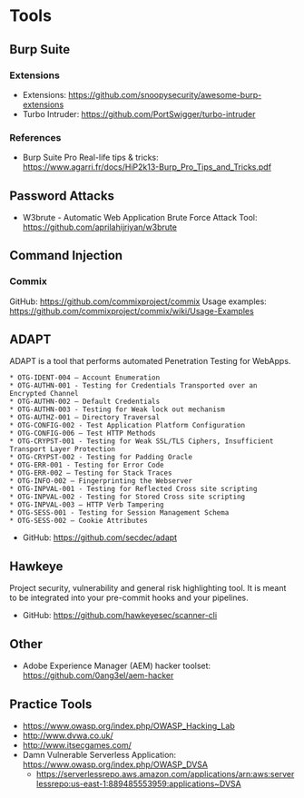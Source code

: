 # Tools

## Burp Suite

### Extensions
- Extensions: https://github.com/snoopysecurity/awesome-burp-extensions
- Turbo Intruder: https://github.com/PortSwigger/turbo-intruder

### References
- Burp Suite Pro Real-life tips & tricks: https://www.agarri.fr/docs/HiP2k13-Burp_Pro_Tips_and_Tricks.pdf

## Password Attacks
- W3brute - Automatic Web Application Brute Force Attack Tool: https://github.com/aprilahijriyan/w3brute

## Command Injection

### Commix

GitHub: https://github.com/commixproject/commix
Usage examples: https://github.com/commixproject/commix/wiki/Usage-Examples


## ADAPT
ADAPT is a tool that performs automated Penetration Testing for WebApps.

```
* OTG-IDENT-004 – Account Enumeration
* OTG-AUTHN-001 - Testing for Credentials Transported over an Encrypted Channel
* OTG-AUTHN-002 – Default Credentials
* OTG-AUTHN-003 - Testing for Weak lock out mechanism
* OTG-AUTHZ-001 – Directory Traversal
* OTG-CONFIG-002 - Test Application Platform Configuration
* OTG-CONFIG-006 – Test HTTP Methods
* OTG-CRYPST-001 - Testing for Weak SSL/TLS Ciphers, Insufficient Transport Layer Protection
* OTG-CRYPST-002 - Testing for Padding Oracle
* OTG-ERR-001 - Testing for Error Code
* OTG-ERR-002 – Testing for Stack Traces
* OTG-INFO-002 – Fingerprinting the Webserver
* OTG-INPVAL-001 - Testing for Reflected Cross site scripting
* OTG-INPVAL-002 - Testing for Stored Cross site scripting
* OTG-INPVAL-003 – HTTP Verb Tampering
* OTG-SESS-001 - Testing for Session Management Schema
* OTG-SESS-002 – Cookie Attributes
```
- GitHub: https://github.com/secdec/adapt

## Hawkeye
Project security, vulnerability and general risk highlighting tool. It is meant to be integrated into your pre-commit hooks and your pipelines.

- GitHub: https://github.com/hawkeyesec/scanner-cli

## Other
- Adobe Experience Manager (AEM) hacker toolset: https://github.com/0ang3el/aem-hacker

## Practice Tools
- https://www.owasp.org/index.php/OWASP_Hacking_Lab
- http://www.dvwa.co.uk/
- http://www.itsecgames.com/
- Damn Vulnerable Serverless Application: https://www.owasp.org/index.php/OWASP_DVSA
  - https://serverlessrepo.aws.amazon.com/applications/arn:aws:serverlessrepo:us-east-1:889485553959:applications~DVSA
